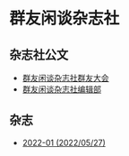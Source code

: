 # 群友闲谈杂志社

## 杂志社公文

- [群友闲谈杂志社群友大会](https://neruthesgithubdistweb.vercel.app/qyxt/docs/meta.pdf)
- [群友闲谈杂志社编辑部](https://neruthesgithubdistweb.vercel.app/qyxt/docs/edit.pdf)

## 杂志

- [2022-01 (2022/05/27)](https://neruthesgithubdistweb.vercel.app/qyxt/qyxt/qyxt-2022-01.pdf)
